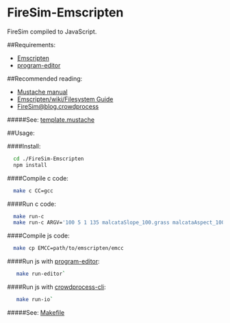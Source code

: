 FireSim-Emscripten
===========

FireSim compiled to JavaScript. 

##Requirements:
  * [Emscripten](https://github.com/kripken/emscripten/wiki/Tutorial)
  * [program-editor](https://github.com/crowdprocess/program-editor)

##Recommended reading:
 * [Mustache manual](http://mustache.github.io/mustache.5.html)
 * [Emscripten/wiki/Filesystem Guide](https://github.com/kripken/emscripten/wiki/Filesystem-Guide)
 * [FireSim@blog.crowdprocess](http://blog.crowdprocess.com/post/57794500198/crowdprocess-is-on-fire-wildfire-actually)

#####See: [template.mustache](https://github.com/sergio2540/FireSim-Emscripten/blob/master/crowdprocess/pre/template/template.mustache)


##Usage:

####Install: 

```bash
  cd ./FireSim-Emscripten
  npm install
```

####Compile c code: 

```bash
  make c CC=gcc
```
####Run c code: 

```bash
  make run-c
  make run-c ARGV='100 5 1 135 malcataSlope_100.grass malcataAspect_100.grass '
```
####Compile js code: 

```bash 
  make cp EMCC=path/to/emscripten/emcc
```
####Run js with [program-editor](https://github.com/crowdprocess/program-editor): 

```bash
   make run-editor`
```
####Run js with [crowdprocess-cli](https://github.com/CrowdProcess/crp-cli):
```bash
   make run-io`
```

#####See: [Makefile](https://github.com/sergio2540/FireSim-Emscripten/blob/master/Makefile)

